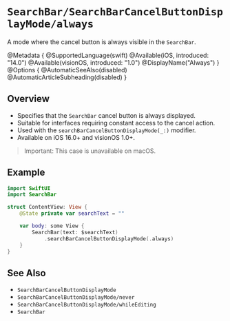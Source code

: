 # ``SearchBar/SearchBarCancelButtonDisplayMode/always``

A mode where the cancel button is always visible in the `SearchBar`.

@Metadata {
    @SupportedLanguage(swift)
    @Available(iOS, introduced: "14.0")
    @Available(visionOS, introduced: "1.0")
    @DisplayName("Always")
}
@Options {
    @AutomaticSeeAlso(disabled)
    @AutomaticArticleSubheading(disabled)
}

## Overview

- Specifies that the `SearchBar` cancel button is always displayed.
- Suitable for interfaces requiring constant access to the cancel action.
- Used with the `searchBarCancelButtonDisplayMode(_:)` modifier.
- Available on iOS 16.0+ and visionOS 1.0+.

> Important: This case is unavailable on macOS.

## Example

```swift
import SwiftUI
import SearchBar

struct ContentView: View {
    @State private var searchText = ""

    var body: some View {
        SearchBar(text: $searchText)
            .searchBarCancelButtonDisplayMode(.always)
    }
}
```

## See Also

- ``SearchBarCancelButtonDisplayMode``
- ``SearchBarCancelButtonDisplayMode/never``
- ``SearchBarCancelButtonDisplayMode/whileEditing``
- ``SearchBar``

